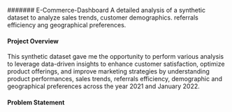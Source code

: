 ####### E-Commerce-Dashboard
A detailed analysis of a synthetic dataset to analyze sales trends, customer demographics. referrals efficiency ang geographical preferences.
#### Project Overview
This synthetic dataset gave me the opportunity to perform various analysis to leverage data-driven insights to enhance customer satisfaction, optimize product offerings, and improve marketing strategies by understanding product performances, sales trends, referrals efficiency, demographic and geographical preferences across the year 2021 and January 2022.
#### Problem Statement
